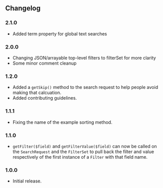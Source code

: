 ## Changelog

### 2.1.0
- Added term property for global text searches

### 2.0.0
- Changing JSON/arrayable top-level filters to filterSet for more clarity
- Some minor comment cleanup

### 1.2.0
- Added a `getSkip()` method to the search request to help people avoid making that calcuation.
- Added contributing guidelines.

### 1.1.1
- Fixing the name of the example sorting method.

### 1.1.0
- `getFilter($field)` and `getFilterValue($field)` can now be called on the `SearchRequest` and the `FilterSet` to pull back the filter and value respectively of the first instance of a `Filter` with that field name.

### 1.0.0
- Initial release.
